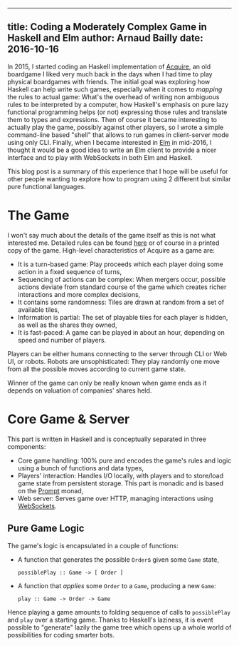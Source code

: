 ------------
title: Coding a Moderately Complex Game in Haskell and Elm
author: Arnaud Bailly 
date: 2016-10-16
------------

In 2015, I started coding an Haskell implementation of [Acquire](), an old boardgame I liked very much back in the days when I had time to play physical boardgames with friends. The initial goal was exploring how Haskell can help write such games, especially when it comes to *mapping*  the rules to actual game: What's the overhead of writing non ambiguous rules to be interpreted by a computer, how Haskell's emphasis on pure lazy functional programming helps (or not) expressing those rules and translate them to types and expressions. Then of course it became interesting to actually play the game, possibly against other players, so I wrote a simple command-line based "shell" that allows to run games in client-server mode using only CLI. Finally, when I became interested in [Elm](http://elm-lang.org) in mid-2016, I thought it would be a good idea to write an Elm client to provide a nicer interface and to play with WebSockets in both Elm and Haskell. 

This blog post is a summary of this experience that I hope will be useful for other people wanting to explore how to program using 2 different but similar pure functional languages. 

# The Game

I won't say much about the details of the game itself as this is not what interested me. Detailed rules can be found [here](http://www.webnoir.com/bob/sid/acquire.htm) or of course in a printed copy of the game. High-level  characteristics of Acquire as a game are:

* It is a turn-based game: Play proceeds which each player doing some action in a fixed sequence of turns,
* Sequencing of actions can be complex: When mergers occur, possible actions deviate from standard course of the game which creates richer interactions and more complex decisions,
* It contains some randomness: Tiles are drawn at random from a set of available tiles,
* Information is partial: The set of playable tiles for each player is hidden, as well as the shares they owned,
* It is fast-paced: A game can be played in about an hour, depending on speed and number of players.

Players can be either humans connecting to the server through CLI or Web UI, or robots. Robots are unsophisticated: They play randomly one move from all the possible moves according to current game state.

Winner of the game can only be really known when game ends as it depends on valuation of companies' shares held.

# Core Game & Server

This part is written in Haskell and is conceptually separated in three components: 

* Core game handling: 100% pure and encodes the game's rules and logic using a bunch of functions and data types,
* Players' interaction: Handles I/O locally, with players and to store/load game state from persistent storage. This part is monadic and is based on the [Prompt](http://joeysmandatory.blogspot.com/2012/06/explaining-prompt-monad-with-simpler.html) monad,
* Web server: Serves game over HTTP, managing interactions using [WebSockets](https://developer.mozilla.org/en-US/docs/Web/API/WebSockets_API).

## Pure Game Logic

The game's logic is encapsulated in a couple of functions: 

* A function that generates the possible `Order`s given some `Game` state,

    ```.haskell
    possiblePlay :: Game -> [ Order ]
    ```
    
* A function that *applies* some `Order` to a `Game`, producing a new `Game`:

    ```.haskell
    play :: Game -> Order -> Game
    ```
    
Hence playing a game amounts to folding sequence of calls to `possiblePlay` and `play` over a starting game. Thanks to Haskell's laziness, it is event possible to "generate" lazily the game tree which opens up a whole world of possibilities for coding smarter bots.


